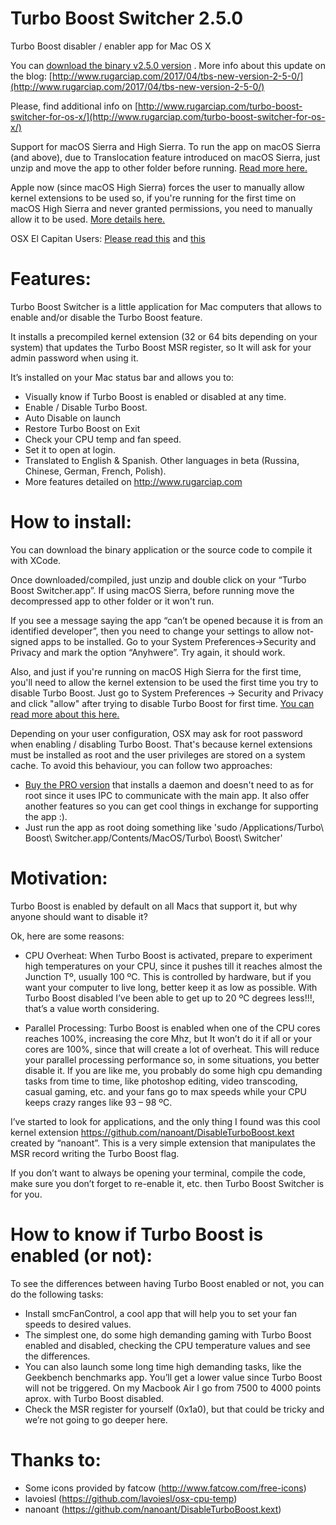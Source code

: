 Turbo Boost Switcher 2.5.0
====================

Turbo Boost disabler / enabler app for Mac OS X

You can [download the binary v2.5.0 version](http://www.rugarciap.com/turbo-boost-switcher-for-os-x/) . More info about this update on the blog: [http://www.rugarciap.com/2017/04/tbs-new-version-2-5-0/](http://www.rugarciap.com/2017/04/tbs-new-version-2-5-0/)

Please, find additional info on [http://www.rugarciap.com/turbo-boost-switcher-for-os-x/](http://www.rugarciap.com/turbo-boost-switcher-for-os-x/)

Support for macOS Sierra and High Sierra. To run the app on macOS Sierra (and above), due to Translocation feature introduced on macOS Sierra, just unzip and move the app to other folder before running. [Read more here.](http://www.rugarciap.com/2016/08/how-to-run-turbo-boost-switcher-on-macos-sierra/)

Apple now (since macOS High Sierra) forces the user to manually allow kernel extensions to be used so, if you're running for the first time on macOS High Sierra and never granted permissions, you need to manually allow it to be used. [More details here.](https://www.rugarciap.com/2017/09/an-update-after-macos-high-sierra-release/)

OSX El Capitan Users: [Please read this](http://www.rugarciap.com/2015/11/osx-el-capitan-tbs/) and [this](http://www.rugarciap.com/faqs/)


Features:
====================

Turbo Boost Switcher is a little application for Mac computers that allows to enable and/or disable the Turbo Boost feature.

It installs a precompiled kernel extension (32 or 64 bits depending on your system) that updates the Turbo Boost MSR register, so It will ask for your admin password when using it.

It’s installed on your Mac status bar and allows you to:

- Visually know if Turbo Boost is enabled or disabled at any time.
- Enable / Disable Turbo Boost.
- Auto Disable on launch
- Restore Turbo Boost on Exit
- Check your CPU temp and fan speed.
- Set it to open at login.
- Translated to English & Spanish. Other languages in beta (Russina, Chinese, German, French, Polish).
- More features detailed on http://www.rugarciap.com

How to install:
====================

You can download the binary application or the source code to compile it with XCode.

Once downloaded/compiled, just unzip and double click on your “Turbo Boost Switcher.app”. If using macOS Sierra, before running move the decompressed app to other folder or it won't run.

If you see a message saying the app “can’t be opened because it is from an identified developer”, then you need to change your settings to allow not-signed apps to be installed. Go to your System Preferences->Security and Privacy and mark the option “Anyhwere”. Try again, it should work.

Also, and just if you're running on macOS High Sierra for the first time, you'll need to allow the kernel extension to be used the first time you try to disable Turbo Boost. Just go to System Preferences -> Security and Privacy and click "allow" after trying to disable Turbo Boost for first time. [You can read more about this here.](http://www.rugarciap.com/2016/08/how-to-run-turbo-boost-switcher-on-macos-sierra/)

Depending on your user configuration, OSX may ask for root password when enabling / disabling Turbo Boost. That's because kernel extensions must be installed as root and the user privileges are stored on a system cache. To avoid this behaviour, you can follow two approaches:

 - [Buy the PRO version](https://gumroad.com/l/YeBQUF) that installs a daemon and doesn't need to as for root since it uses IPC to communicate with the main app. It also offer another features so you can get cool things in exchange for supporting the app :).
 - Just run the app as root doing something like 'sudo /Applications/Turbo\ Boost\ Switcher.app/Contents/MacOS/Turbo\ Boost\ Switcher'

Motivation:
====================

Turbo Boost is enabled by default on all Macs that support it, but why anyone should want to disable it?

Ok, here are some reasons:

- CPU Overheat: When Turbo Boost is activated, prepare to experiment high temperatures on your CPU, since it pushes till it reaches almost the Junction Tº, usually 100 ºC. This is controlled by hardware, but if you want your computer to live long, better keep it as low as possible. With Turbo Boost disabled I’ve been able to get up to 20 ºC degrees less!!!, that’s a value worth considering.

- Parallel Processing: Turbo Boost is enabled when one of the CPU cores reaches 100%, increasing the core Mhz, but It won’t do it if all or your cores are 100%, since that will create a lot of overheat. This will reduce your parallel processing performance so, in some situations, you better disable it.
If you are like me, you probably do some high cpu demanding tasks from time to time, like photoshop editing, video transcoding, casual gaming, etc. and your fans go to max speeds while your CPU keeps crazy ranges like 93 – 98 ºC.

I’ve started to look for applications, and the only thing I found was this cool kernel extension https://github.com/nanoant/DisableTurboBoost.kext created by “nanoant”. This is a very simple extension that manipulates the MSR record writing the Turbo Boost flag.

If you don’t want to always be opening your terminal, compile the code, make sure you don’t forget to re-enable it, etc. then Turbo Boost Switcher is for you.

 
How to know if Turbo Boost is enabled (or not):
====================

To see the differences between having Turbo Boost enabled or not, you can do the following tasks:

- Install smcFanControl, a cool app that will help you to set your fan speeds to desired values.
- The simplest one, do some high demanding gaming with Turbo Boost enabled and disabled, checking the CPU temperature values and see the differences.
- You can also launch some long time high demanding tasks, like the Geekbench benchmarks app. You’ll get a lower value since Turbo Boost will not be triggered. On my Macbook Air I go from 7500 to 4000 points aprox. with Turbo Boost disabled.
- Check the MSR register for yourself (0x1a0), but that could be tricky and we’re not going to go deeper here.
 

Thanks to:
===========

- Some icons provided by fatcow (http://www.fatcow.com/free-icons)
- lavoiesl (https://github.com/lavoiesl/osx-cpu-temp)
- nanoant (https://github.com/nanoant/DisableTurboBoost.kext)
